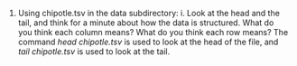 


1. Using chipotle.tsv in the data subdirectory:
    i. Look at the head and the tail, and think for a minute about how the data is structured. What do you think each column means? What do you think each row means? 
        The command *head chipotle.tsv* is used to look at the head of the file, and *tail chipotle.tsv* is used to look at the tail.